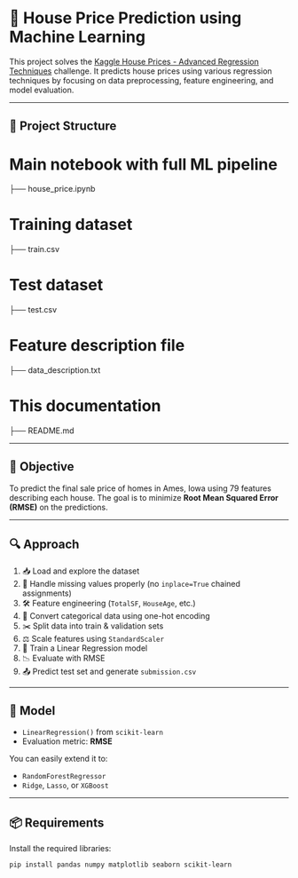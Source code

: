 # 🏡 House Price Prediction using Machine Learning

This project solves the [Kaggle House Prices - Advanced Regression Techniques](https://www.kaggle.com/competitions/house-prices-advanced-regression-techniques) challenge. It predicts house prices using various regression techniques by focusing on data preprocessing, feature engineering, and model evaluation.

---

## 📁 Project Structure

# Main notebook with full ML pipeline
├── house_price.ipynb 

# Training dataset
├── train.csv 

# Test dataset
├── test.csv 

# Feature description file
├── data_description.txt

# This documentation
├── README.md



---

## 🎯 Objective

To predict the final sale price of homes in Ames, Iowa using 79 features describing each house. The goal is to minimize **Root Mean Squared Error (RMSE)** on the predictions.

---

## 🔍 Approach

1. 📥 Load and explore the dataset  
2. 🧹 Handle missing values properly (no `inplace=True` chained assignments)  
3. 🛠️ Feature engineering (`TotalSF`, `HouseAge`, etc.)  
4. 🔢 Convert categorical data using one-hot encoding  
5. ✂️ Split data into train & validation sets  
6. ⚖️ Scale features using `StandardScaler`  
7. 🤖 Train a Linear Regression model  
8. 📉 Evaluate with RMSE  
9. 📤 Predict test set and generate `submission.csv`  

---

## 🤖 Model

- `LinearRegression()` from `scikit-learn`  
- Evaluation metric: **RMSE**

You can easily extend it to:
- `RandomForestRegressor`
- `Ridge`, `Lasso`, or `XGBoost`

---

## 📦 Requirements

Install the required libraries:

```bash
pip install pandas numpy matplotlib seaborn scikit-learn
